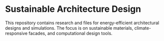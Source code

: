 # Sustainable Architecture Design
This repository contains research and files for energy-efficient architectural designs and simulations. The focus is on sustainable materials, climate-responsive facades, and computational design tools.
